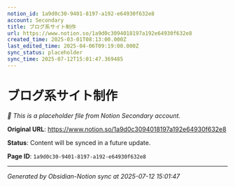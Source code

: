 ```yaml
---
notion_id: 1a9d0c30-9401-8197-a192-e64930f632e8
account: Secondary
title: ブログ系サイト制作
url: https://www.notion.so/1a9d0c3094018197a192e64930f632e8
created_time: 2025-03-01T08:13:00.000Z
last_edited_time: 2025-04-06T09:19:00.000Z
sync_status: placeholder
sync_time: 2025-07-12T15:01:47.369485
---
```


# ブログ系サイト制作

*🔄 This is a placeholder file from Notion Secondary account.*

**Original URL**: https://www.notion.so/1a9d0c3094018197a192e64930f632e8

**Status**: Content will be synced in a future update.

**Page ID**: `1a9d0c30-9401-8197-a192-e64930f632e8`

---

*Generated by Obsidian-Notion sync at 2025-07-12 15:01:47*

